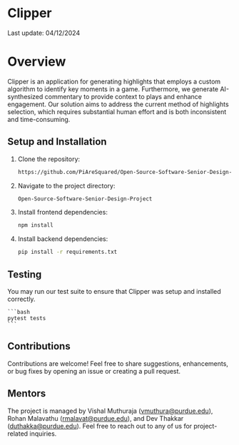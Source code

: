 # Clipper

Last update: 04/12/2024

# Overview

Clipper is an application for generating highlights that employs a custom algorithm to identify key moments in a game. Furthermore, we generate AI-synthesized commentary to provide context to plays and enhance engagement. Our solution aims to address the current method of highlights selection, which requires substantial human effort and is both inconsistent and time-consuming.

## Setup and Installation

1. Clone the repository:

   ```bash
   https://github.com/PiAreSquared/Open-Source-Software-Senior-Design-Project.git
   ```

2. Navigate to the project directory:

   ```bash
   Open-Source-Software-Senior-Design-Project
   ```

3. Install frontend dependencies:

    ```bash
    npm install
    ```

4. Install backend dependencies:

   ```bash
   pip install -r requirements.txt
   ```

## Testing

You may run our test suite to ensure that Clipper was setup and installed correctly.

    ```bash
    pytest tests
    ```

## Contributions

Contributions are welcome! Feel free to share suggestions, enhancements, or bug fixes by opening an issue or creating a pull request.

## Mentors
The project is managed by Vishal Muthuraja (vmuthura@purdue.edu), Rohan Malavathu (rmalavat@purdue.edu), and Dev Thakkar (duthakka@purdue.edu). Feel free to reach out to any of us for project-related inquiries.


   
